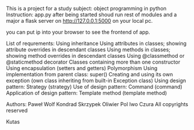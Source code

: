 This is a project for a study subject: object programming in python
Instruction:
app.py after being started shoud run rest of modules and a major a flask server on http://127.0.0.1:5000 on your local pc.

you can put ip into your browser to see the frontend of app.

List of requrements:
Using inheritance
Using attributes in classes; showing attribute overrides in descendant classes
Using methods in classes; showing method overrides in descendant classes
Using @classmethod or @staticmethod decorator
Classes containing more than one constructor
Using encapsulation (setters and getters)
Polymorphism
Using implementation from parent class: super()
Creating and using its own exception (own class inheriting from built-in Exception class)
Using design pattern: Strategy (strategy)
Use of design pattern: Command (command)
Application of design pattern: Template method (template method)

Authors:
Paweł Wolf
Kondrad Skrzypek
Oliwier Pol
Iwo Czura
All copyrights reserved

Kutas
